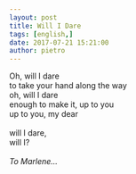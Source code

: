 ```yaml
---
layout: post
title: Will I Dare
tags: [english,]
date: 2017-07-21 15:21:00
author: pietro
---
```

Oh, will I dare<br/>to take your hand along the way<br/>oh, will I dare<br/>enough to make it, up to you<br/>up to you, my dear<br/><br/>will I dare,<br/>will I?<br/><i><br/></i><i>To Marlene...</i>
